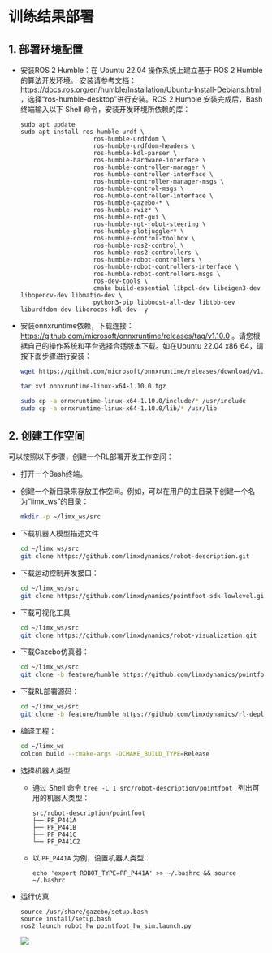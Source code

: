 # 训练结果部署



## 1. 部署环境配置

- 安装ROS 2 Humble：在 Ubuntu 22.04 操作系统上建立基于 ROS 2 Humble 的算法开发环境。 安装请参考文档： https://docs.ros.org/en/humble/Installation/Ubuntu-Install-Debians.html ，选择“ros-humble-desktop”进行安装。ROS 2 Humble 安装完成后，Bash 终端输入以下 Shell 命令，安装开发环境所依赖的库：

    ```
    sudo apt update
    sudo apt install ros-humble-urdf \
                        ros-humble-urdfdom \
                        ros-humble-urdfdom-headers \
                        ros-humble-kdl-parser \
                        ros-humble-hardware-interface \
                        ros-humble-controller-manager \
                        ros-humble-controller-interface \
                        ros-humble-controller-manager-msgs \
                        ros-humble-control-msgs \
                        ros-humble-controller-interface \
                        ros-humble-gazebo-* \
                        ros-humble-rviz* \
                        ros-humble-rqt-gui \
                        ros-humble-rqt-robot-steering \
                        ros-humble-plotjuggler* \
                        ros-humble-control-toolbox \
                        ros-humble-ros2-control \
                        ros-humble-ros2-controllers \
                        ros-humble-robot-controllers \
                        ros-humble-robot-controllers-interface \
                        ros-humble-robot-controllers-msgs \
                        ros-dev-tools \
                        cmake build-essential libpcl-dev libeigen3-dev libopencv-dev libmatio-dev \
                        python3-pip libboost-all-dev libtbb-dev liburdfdom-dev liborocos-kdl-dev -y
    ```

    

- 安装onnxruntime依赖，下载连接：https://github.com/microsoft/onnxruntime/releases/tag/v1.10.0  。请您根据自己的操作系统和平台选择合适版本下载。如在Ubuntu 22.04 x86_64，请按下面步骤进行安装：
  
    ```Bash
    wget https://github.com/microsoft/onnxruntime/releases/download/v1.10.0/onnxruntime-linux-x64-1.10.0.tgz
    
    tar xvf onnxruntime-linux-x64-1.10.0.tgz
    
    sudo cp -a onnxruntime-linux-x64-1.10.0/include/* /usr/include
    sudo cp -a onnxruntime-linux-x64-1.10.0/lib/* /usr/lib
    ```



## 2. 创建工作空间

可以按照以下步骤，创建一个RL部署开发工作空间：

- 打开一个Bash终端。
- 创建一个新目录来存放工作空间。例如，可以在用户的主目录下创建一个名为“limx_ws”的目录：
    ```Bash
    mkdir -p ~/limx_ws/src
    ```
- 下载机器人模型描述文件
    ```Bash
    cd ~/limx_ws/src
    git clone https://github.com/limxdynamics/robot-description.git
    ```
- 下载运动控制开发接口：

    ```Bash
    cd ~/limx_ws/src
    git clone https://github.com/limxdynamics/pointfoot-sdk-lowlevel.git
    ```
- 下载可视化工具
    ```Bash
    cd ~/limx_ws/src
    git clone https://github.com/limxdynamics/robot-visualization.git
    ```
- 下载Gazebo仿真器：
    ```Bash
    cd ~/limx_ws/src
    git clone -b feature/humble https://github.com/limxdynamics/pointfoot-gazebo-ros2.git
    ```
- 下载RL部署源码：
    ```Bash
    cd ~/limx_ws/src
    git clone -b feature/humble https://github.com/limxdynamics/rl-deploy-ros2-cpp.git
    ```
- 编译工程：
    ```Bash
    cd ~/limx_ws
    colcon build --cmake-args -DCMAKE_BUILD_TYPE=Release
    ```

- 选择机器人类型

  - 通过 Shell 命令 `tree -L 1 src/robot-description/pointfoot ` 列出可用的机器人类型：
  
    ```
    src/robot-description/pointfoot
    ├── PF_P441A
    ├── PF_P441B
    ├── PF_P441C
    └── PF_P441C2
    ```
  
  - 以 `PF_P441A` 为例，设置机器人类型：
  
    ```
    echo 'export ROBOT_TYPE=PF_P441A' >> ~/.bashrc && source ~/.bashrc
    ```
  
- 运行仿真

  ```
  source /usr/share/gazebo/setup.bash
  source install/setup.bash
  ros2 launch robot_hw pointfoot_hw_sim.launch.py
  ```
  ![](doc/simulator.gif)

